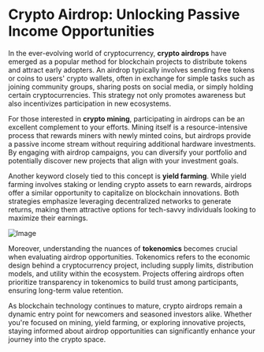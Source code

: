 # Crypto Airdrop: Unlocking Passive Income Opportunities

In the ever-evolving world of cryptocurrency, **crypto airdrops** have emerged as a popular method for blockchain projects to distribute tokens and attract early adopters. An airdrop typically involves sending free tokens or coins to users' crypto wallets, often in exchange for simple tasks such as joining community groups, sharing posts on social media, or simply holding certain cryptocurrencies. This strategy not only promotes awareness but also incentivizes participation in new ecosystems.

For those interested in **crypto mining**, participating in airdrops can be an excellent complement to your efforts. Mining itself is a resource-intensive process that rewards miners with newly minted coins, but airdrops provide a passive income stream without requiring additional hardware investments. By engaging with airdrop campaigns, you can diversify your portfolio and potentially discover new projects that align with your investment goals.

Another keyword closely tied to this concept is **yield farming**. While yield farming involves staking or lending crypto assets to earn rewards, airdrops offer a similar opportunity to capitalize on blockchain innovations. Both strategies emphasize leveraging decentralized networks to generate returns, making them attractive options for tech-savvy individuals looking to maximize their earnings.

![Image](https://github.com/user-attachments/assets/b6e7b7a2-655e-4d44-8baa-20c566a3cb65)

Moreover, understanding the nuances of **tokenomics** becomes crucial when evaluating airdrop opportunities. Tokenomics refers to the economic design behind a cryptocurrency project, including supply limits, distribution models, and utility within the ecosystem. Projects offering airdrops often prioritize transparency in tokenomics to build trust among participants, ensuring long-term value retention.

As blockchain technology continues to mature, crypto airdrops remain a dynamic entry point for newcomers and seasoned investors alike. Whether you're focused on mining, yield farming, or exploring innovative projects, staying informed about airdrop opportunities can significantly enhance your journey into the crypto space.
